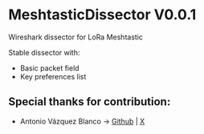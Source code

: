 # MeshtasticDissector V0.0.1
Wireshark dissector for LoRa Meshtastic

Stable dissector with:
- Basic packet field
- Key preferences list


## Special thanks for contribution:
  - Antonio Vázquez Blanco -> [Github](https://github.com/antoniovazquezblanco) | [X](https://x.com/antonvblanco)